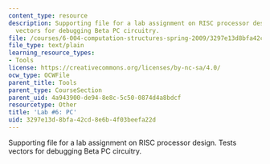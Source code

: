 ```yaml
---
content_type: resource
description: Supporting file for a lab assignment on RISC processor design. Tests
  vectors for debugging Beta PC circuitry.
file: /courses/6-004-computation-structures-spring-2009/3297e13d8bfa42cd8e6b4f03beefa22d_lab6pc.jsim
file_type: text/plain
learning_resource_types:
- Tools
license: https://creativecommons.org/licenses/by-nc-sa/4.0/
ocw_type: OCWFile
parent_title: Tools
parent_type: CourseSection
parent_uid: 4a943900-de94-8e8c-5c50-0874d4a8bdcf
resourcetype: Other
title: 'Lab #6: PC'
uid: 3297e13d-8bfa-42cd-8e6b-4f03beefa22d
---
```

Supporting file for a lab assignment on RISC processor design. Tests vectors for debugging Beta PC circuitry.